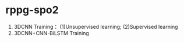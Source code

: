# rppg-spo2
1. 3DCNN Training：
   (1)Unsupervised learning;
   (2)Supervised learning
2. 3DCNN+CNN-BiLSTM Training
